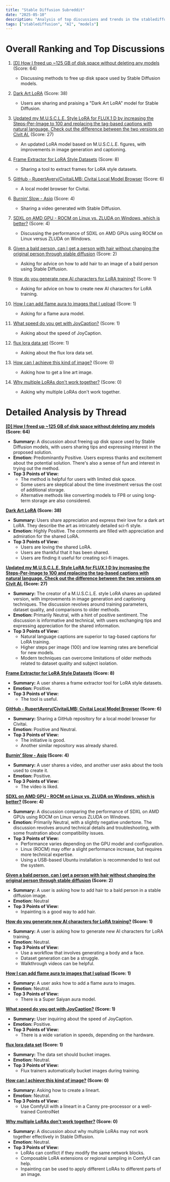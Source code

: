 ```yaml
---
title: "Stable Diffusion Subreddit"
date: "2025-05-10"
description: "Analysis of top discussions and trends in the stablediffusion subreddit"
tags: ["stablediffusion", "AI", "models"]
---
```


# Overall Ranking and Top Discussions
1.  [[D] How I freed up ~125 GB of disk space without deleting any models](https://i.redd.it/8be3b5zqszze1.png) (Score: 64)
    * Discussing methods to free up disk space used by Stable Diffusion models.

2.  [Dark Art LoRA](https://www.reddit.com/gallery/1kjehvq) (Score: 38)
    * Users are sharing and praising a "Dark Art LoRA" model for Stable Diffusion.

3.  [Updated my M.U.S.C.L.E. Style LoRA for FLUX.1 D by increasing the Steps-Per-Image to 100 and replacing the tag-based captions with natural language. Check out the difference between the two versions on Civit AI.](https://www.reddit.com/gallery/1kjd6k9) (Score: 27)
    * An updated LoRA model based on M.U.S.C.L.E. figures, with improvements in image generation and captioning.

4.  [Frame Extractor for LoRA Style Datasets](https://www.reddit.com/r/StableDiffusion/comments/1kjd63x/frame_extractor_for_lora_style_datasets/) (Score: 8)
    * Sharing a tool to extract frames for LoRA style datasets.

5.  [GitHub - RupertAvery/CivitaiLMB: Civitai Local Model Browser](https://github.com/RupertAvery/CivitaiLMB) (Score: 6)
    * A local model browser for Civitai.

6.  [Burnin‘ Slow - Asiq](https://v.redd.it/8x5h6upr2zze1) (Score: 4)
    * Sharing a video generated with Stable Diffusion.

7.  [SDXL on AMD GPU - ROCM on Linux vs. ZLUDA on Windows, which is better?](https://www.reddit.com/r/StableDiffusion/comments/1kjgiqk/sdxl_on_amd_gpu_rocm_on_linux_vs_zluda_on_windows/) (Score: 4)
    * Discussing the performance of SDXL on AMD GPUs using ROCM on Linux versus ZLUDA on Windows.

8.  [Given a bald person, can I get a person with hair without changing the original person through stable diffusion](https://www.reddit.com/r/StableDiffusion/comments/1kjiom5/given_a_bald_person_can_i_get_a_person_with_hair/) (Score: 2)
    * Asking for advice on how to add hair to an image of a bald person using Stable Diffusion.

9.  [How do you generate new AI characters for LoRA training?](https://www.reddit.com/r/StableDiffusion/comments/1kjds2u/how_do_you_generate_new_ai_characters_for_lora/) (Score: 1)
    * Asking for advice on how to create new AI characters for LoRA training.

10. [How I can add flame aura to images that I upload](https://www.reddit.com/r/StableDiffusion/comments/1kjfywv/how_i_can_add_flame_aura_to_images_that_i_upload/) (Score: 1)
    * Asking for a flame aura model.

11. [What speed do you get with JoyCaption?](https://www.reddit.com/r/StableDiffusion/comments/1kjhy2m/what_speed_do_you_get_with_joycaption/) (Score: 1)
    * Asking about the speed of JoyCaption.

12. [flux lora data set](https://www.reddit.com/r/StableDiffusion/comments/1kji30q/flux_lora_data_set/) (Score: 1)
    * Asking about the flux lora data set.

13. [How can I achieve this kind of image?](https://www.reddit.com/gallery/1kjdvq2) (Score: 0)
    * Asking how to get a line art image.

14. [Why multiple LoRAs don't work together?](https://www.reddit.com/r/StableDiffusion/comments/1kjdysp/why_multiple_loras_dont_work_together/) (Score: 0)
    * Asking why multiple LoRAs don't work together.

# Detailed Analysis by Thread
**[[D] How I freed up ~125 GB of disk space without deleting any models](https://i.redd.it/8be3b5zqszze1.png) (Score: 64)**
*  **Summary:**  A discussion about freeing up disk space used by Stable Diffusion models, with users sharing tips and expressing interest in the proposed solution.
*  **Emotion:** Predominantly Positive. Users express thanks and excitement about the potential solution. There's also a sense of fun and interest in trying out the method.
*  **Top 3 Points of View:**
    *   The method is helpful for users with limited disk space.
    *   Some users are skeptical about the time investment versus the cost of additional storage.
    *   Alternative methods like converting models to FP8 or using long-term storage are also considered.

**[Dark Art LoRA](https://www.reddit.com/gallery/1kjehvq) (Score: 38)**
*  **Summary:**  Users share appreciation and express their love for a dark art LoRA. They describe the art as intricately detailed sci-fi style.
*  **Emotion:** Highly Positive. The comments are filled with appreciation and admiration for the shared LoRA.
*  **Top 3 Points of View:**
    *   Users are loving the shared LoRA.
    *   Users are thankful that it has been shared.
    *   Users are finding it useful for creating sci-fi images.

**[Updated my M.U.S.C.L.E. Style LoRA for FLUX.1 D by increasing the Steps-Per-Image to 100 and replacing the tag-based captions with natural language. Check out the difference between the two versions on Civit AI.](https://www.reddit.com/gallery/1kjd6k9) (Score: 27)**
*  **Summary:**  The creator of a M.U.S.C.L.E. style LoRA shares an updated version, with improvements in image generation and captioning techniques. The discussion revolves around training parameters, dataset quality, and comparisons to older methods.
*  **Emotion:** Primarily Neutral, with a hint of positive sentiment. The discussion is informative and technical, with users exchanging tips and expressing appreciation for the shared information.
*  **Top 3 Points of View:**
    *   Natural language captions are superior to tag-based captions for LoRA training.
    *   Higher steps per image (100) and low learning rates are beneficial for new models.
    *   Modern techniques can overcome limitations of older methods related to dataset quality and subject isolation.

**[Frame Extractor for LoRA Style Datasets](https://www.reddit.com/r/StableDiffusion/comments/1kjd63x/frame_extractor_for_lora_style_datasets/) (Score: 8)**
*  **Summary:**  A user shares a frame extractor tool for LoRA style datasets.
*  **Emotion:** Positive.
*  **Top 3 Points of View:**
    *   The tool is useful.

**[GitHub - RupertAvery/CivitaiLMB: Civitai Local Model Browser](https://github.com/RupertAvery/CivitaiLMB) (Score: 6)**
*  **Summary:**  Sharing a GitHub repository for a local model browser for Civitai.
*  **Emotion:** Positive and Neutral.
*  **Top 3 Points of View:**
    *   The initiative is good.
    *   Another similar repository was already shared.

**[Burnin‘ Slow - Asiq](https://v.redd.it/8x5h6upr2zze1) (Score: 4)**
*  **Summary:**  A user shares a video, and another user asks about the tools used to create it.
*  **Emotion:** Positive.
*  **Top 3 Points of View:**
    *   The video is liked.

**[SDXL on AMD GPU - ROCM on Linux vs. ZLUDA on Windows, which is better?](https://www.reddit.com/r/StableDiffusion/comments/1kjgiqk/sdxl_on_amd_gpu_rocm_on_linux_vs_zluda_on_windows/) (Score: 4)**
*  **Summary:**  A discussion comparing the performance of SDXL on AMD GPUs using ROCM on Linux versus ZLUDA on Windows.
*  **Emotion:** Primarily Neutral, with a slightly negative undertone. The discussion revolves around technical details and troubleshooting, with some frustration about compatibility issues.
*  **Top 3 Points of View:**
    *   Performance varies depending on the GPU model and configuration.
    *   Linux (ROCM) may offer a slight performance increase, but requires more technical expertise.
    *   Using a USB-based Ubuntu installation is recommended to test out the system.

**[Given a bald person, can I get a person with hair without changing the original person through stable diffusion](https://www.reddit.com/r/StableDiffusion/comments/1kjiom5/given_a_bald_person_can_i_get_a_person_with_hair/) (Score: 2)**
*  **Summary:**  A user is asking how to add hair to a bald person in a stable diffusion image.
*  **Emotion:** Neutral
*  **Top 3 Points of View:**
    *   Inpainting is a good way to add hair.

**[How do you generate new AI characters for LoRA training?](https://www.reddit.com/r/StableDiffusion/comments/1kjds2u/how_do_you_generate_new_ai_characters_for_lora/) (Score: 1)**
*  **Summary:**  A user is asking how to generate new AI characters for LoRA training.
*  **Emotion:** Neutral.
*  **Top 3 Points of View:**
    *   Use a workflow that involves generating a body and a face.
    *   Dataset generation can be a struggle.
    *   Walkthrough videos can be helpful.

**[How I can add flame aura to images that I upload](https://www.reddit.com/r/StableDiffusion/comments/1kjfywv/how_i_can_add_flame_aura_to_images_that_i_upload/) (Score: 1)**
*  **Summary:**  A user asks how to add a flame aura to images.
*  **Emotion:** Neutral.
*  **Top 3 Points of View:**
    *   There is a Super Saiyan aura model.

**[What speed do you get with JoyCaption?](https://www.reddit.com/r/StableDiffusion/comments/1kjhy2m/what_speed_do_you_get_with_joycaption/) (Score: 1)**
*  **Summary:**  User inquiring about the speed of JoyCaption.
*  **Emotion:** Positive.
*  **Top 3 Points of View:**
    *   There is a wide variation in speeds, depending on the hardware.

**[flux lora data set](https://www.reddit.com/r/StableDiffusion/comments/1kji30q/flux_lora_data_set/) (Score: 1)**
*  **Summary:**  The data set should bucket images.
*  **Emotion:** Neutral.
*  **Top 3 Points of View:**
    *   Flux trainers automatically bucket images during training.

**[How can I achieve this kind of image?](https://www.reddit.com/gallery/1kjdvq2) (Score: 0)**
*  **Summary:**  Asking how to create a lineart.
*  **Emotion:** Neutral.
*  **Top 3 Points of View:**
    *   Use ComfyUI with a lineart in a Canny pre-processor or a well-trained ControlNet

**[Why multiple LoRAs don't work together?](https://www.reddit.com/r/StableDiffusion/comments/1kjdysp/why_multiple_loras_dont_work_together/) (Score: 0)**
*  **Summary:**  A discussion about why multiple LoRAs may not work together effectively in Stable Diffusion.
*  **Emotion:** Neutral.
*  **Top 3 Points of View:**
    *   LoRAs can conflict if they modify the same network blocks.
    *   Composable LoRA extensions or regional sampling in ComfyUI can help.
    *   Inpainting can be used to apply different LoRAs to different parts of an image.
